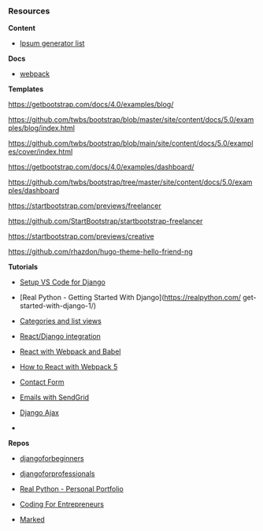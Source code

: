 ### Resources

**Content**

- [Ipsum generator list](https://www.shopify.com/partners/blog/79940998-15-funny-lorem-ipsum-generators-to-shake-up-your-design-mockups)

**Docs**

- [webpack](https://webpack.js.org/guides/production/)

**Templates**

https://getbootstrap.com/docs/4.0/examples/blog/

https://github.com/twbs/bootstrap/blob/master/site/content/docs/5.0/examples/blog/index.html

https://github.com/twbs/bootstrap/blob/main/site/content/docs/5.0/examples/cover/index.html

https://getbootstrap.com/docs/4.0/examples/dashboard/

https://github.com/twbs/bootstrap/tree/master/site/content/docs/5.0/examples/dashboard

https://startbootstrap.com/previews/freelancer

https://github.com/StartBootstrap/startbootstrap-freelancer

https://startbootstrap.com/previews/creative

https://github.com/rhazdon/hugo-theme-hello-friend-ng

**Tutorials**

- [Setup VS Code for Django](https://automationpanda.com/2018/02/08/django-projects-in-visual-studio-code/)

- [Real Python - Getting Started With Django](https://realpython.com/
  get-started-with-django-1/)

- [Categories and list views](https://www.agiliq.com/blog/2017/12/when-and-how-use-django-listview/)

- [React/Django integration](https://www.valentinog.com/blog/drf/)

- [React with Webpack and Babel](https://www.valentinog.com/blog/babel/)

- [How to React with Webpack 5](https://www.robinwieruch.de/minimal-react-webpack-babel-setup)

- [Contact Form](https://www.valentinog.com/blog/django-widgets/)

- [Emails with SendGrid](https://www.twilio.com/blog/using-twilio-sendgrid-send-emails-python-django)

- [Django Ajax](https://realpython.com/django-and-ajax-form-submissions/)

- []()

**Repos**

- [djangoforbeginners](https://github.com/wsvincent/djangoforbeginners)

- [djangoforprofessionals](https://github.com/wsvincent/djangoforprofessionals)

- [Real Python - Personal Portfolio](https://github.com/realpython/materials/tree/4dd5d79634efbffeb8999052a9e94b3dba4b25ba/rp-portfolio)

- [Coding For Entrepreneurs](https://github.com/codingforentrepreneurs)

- [Marked](https://github.com/markedjs/marked/blob/master/docs/demo/quickref.md)
